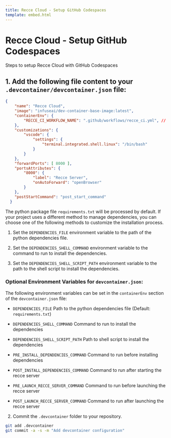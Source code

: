 ```yaml
---
title: Recce Cloud - Setup GitHub Codespaces
template: embed.html
---
```


# Recce Cloud - Setup GitHub Codespaces

Steps to setup Recce Cloud with GitHub Codespaces

## 1. Add the following file content to your `.devcontainer/devcontainer.json` file:

```json
{
    "name": "Recce Cloud",
    "image": "infuseai/dev-container-base-image:latest",
    "containerEnv": {
        "RECCE_CI_WORKFLOW_NAME": ".github/workflows/recce_ci.yml", // Path to the Recce CI workflow file
    },
    "customizations": {
        "vscode": {
            "settings": {
                "terminal.integrated.shell.linux": "/bin/bash"
            }
        }
    },
    "forwardPorts": [ 8000 ],
    "portsAttributes": {
        "8000": {
            "label": "Recce Server",
            "onAutoForward": "openBrowser"
        }
    },
    "postStartCommand": "post_start_command"
  }
```
The python package file `requirements.txt` will be processed by default. If your project uses a different method to manage dependencies, you can choose one of the following methods to customize the installation process.

1. Set the `DEPENDENCIES_FILE` environment variable to the path of the python dependencies file.

2. Set the `DEPENDENCIES_SHELL_COMMAND` environment variable to the command to run to install the dependencies.

3. Set the `DEPENDENCIES_SHELL_SCRIPT_PATH` environment variable to the path to the shell script to install the dependencies.

### Optional Environment Variables for `devcontainer.json`:

The following environment variables can be set in the `containerEnv` section of the `devcontainer.json` file:

- `DEPENDENCIES_FILE`
Path to the python dependencies file (Default: `requirements.txt`)

- `DEPENDENCIES_SHELL_COMMAND`
Command to run to install the dependencies

- `DEPENDENCIES_SHELL_SCRIPT_PATH`
Path to shell script to install the dependencies

- `PRE_INSTALL_DEPENDENCIES_COMMAND`
Command to run before installing dependencies

- `POST_INSTALL_DEPENDENCIES_COMMAND`
Command to run after starting the recce server

- `PRE_LAUNCH_RECCE_SERVER_COMMAND`
Command to run before launching the recce server

- `POST_LAUNCH_RECCE_SERVER_COMMAND`
Command to run after launching the recce server

2. Commit the `.devcontainer` folder to your repository.
```bash
git add .devcontainer
git commit -a -s -m "Add devcontainer configuration"
```